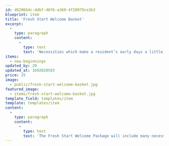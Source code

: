 ```yaml
---
id: d9206b4c-ddbf-46f6-a360-4f20979ce2b3
blueprint: item
title: 'Fresh Start Welcome Basket'
excerpt:
  -
    type: paragraph
    content:
      -
        type: text
        text: 'Necessities which make a resident’s early days a little simpler'
items:
  - new-beginnings
updated_by: 29
updated_at: 1692020503
price: 25
image:
  - public/fresh-start-welcome-basket.jpg
featured_image:
  - items/fresh-start-welcome-basket.jpg
template_field: templates/item
template: templates/item
content:
  -
    type: paragraph
    content:
      -
        type: text
        text: 'The Fresh Start Welcome Package will include many necessities possibly overlooked when fleeing violence. This package can be tailored to each new family and might include basic essentials like a toothbrush, toothpaste, bathroom basics, laundry detergent, etc. When a resident moves into The Mary Parrish Center they may be coming from a shelter, a friends home, or even their own car. Most will not have many of these items on hand to begin their new lives.'
---
```

